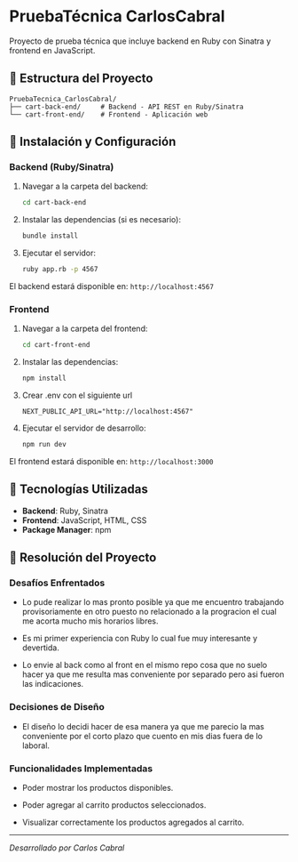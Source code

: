 # PruebaTécnica CarlosCabral

Proyecto de prueba técnica que incluye backend en Ruby con Sinatra y frontend en JavaScript.

## 📁 Estructura del Proyecto

```
PruebaTecnica_CarlosCabral/
├── cart-back-end/     # Backend - API REST en Ruby/Sinatra
└── cart-front-end/    # Frontend - Aplicación web
```

## 🚀 Instalación y Configuración

### Backend (Ruby/Sinatra)

1. Navegar a la carpeta del backend:
   ```bash
   cd cart-back-end
   ```

2. Instalar las dependencias (si es necesario):
   ```bash
   bundle install
   ```

3. Ejecutar el servidor:
   ```bash
   ruby app.rb -p 4567
   ```

El backend estará disponible en: `http://localhost:4567`

### Frontend

1. Navegar a la carpeta del frontend:
   ```bash
   cd cart-front-end
   ```

2. Instalar las dependencias:
   ```bash
   npm install
   ```

3. Crear .env con el siguiente url
    ```
    NEXT_PUBLIC_API_URL="http://localhost:4567"
    ```

4. Ejecutar el servidor de desarrollo:
   ```bash
   npm run dev
   ```

El frontend estará disponible en: `http://localhost:3000`

## 🔧 Tecnologías Utilizadas

- **Backend**: Ruby, Sinatra
- **Frontend**: JavaScript, HTML, CSS
- **Package Manager**: npm

## 📝 Resolución del Proyecto

### Desafíos Enfrentados
- Lo pude realizar lo mas pronto posible ya que me encuentro trabajando provisoriamente en otro puesto no relacionado a la progracion el cual me acorta mucho mis horarios libres.

- Es mi primer experiencia con Ruby lo cual fue muy interesante y devertida.

- Lo envie al back como al front en el mismo repo cosa que no suelo hacer ya que me resulta mas conveniente por separado pero asi fueron las indicaciones.

### Decisiones de Diseño
- El diseño lo decidi hacer de esa manera ya que me parecio la mas conveniente por el corto plazo que cuento en mis dias fuera de lo laboral.

### Funcionalidades Implementadas
- Poder mostrar los productos disponibles.

- Poder agregar al carrito productos seleccionados.

- Visualizar correctamente los productos agregados al carrito.

---

*Desarrollado por Carlos Cabral*